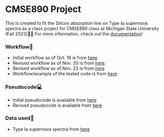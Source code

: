# CMSE890 Project

This is created to fit the Silicon absorption line on Type Ia supernova spectra as a class project for CMSE890 class at Michigan State University (Fall 2023)💚🤍 For more information, check out the [documentation](https://ymatsumu.github.io/cmse890_project/)!


### Workflow🧭
- Initial workflow as of Oct. 16 is from [here](project/workflow.pdf)
- Revised workflow as of Nov. 20 is from [here](https://viewer.diagrams.net/?tags=%7B%7D&highlight=0000FF&edit=_blank&nav=1#R7ZlbU6MwFMc%2FTWd2H3SAAG0ftVXXGfc2fVAfI8SSlRImBFv89HtSwjW9oIuLD760yeHk9s8vJ4dhhGarzRXHcfCd%2BSQcWYa%2FGaH5yLJMwzHgT1qy3OKMx7lhyamvnCrDgr6QoqWyptQnScNRMBYKGjeNHosi4omGDXPO1k23RxY2R43xkmiGhYdD3XpLfRHk1kmxLGn%2FRugyKEY2DfVkhQtnZUgC7LN1zYQuRmjGGRN5abWZkVCKV%2BiSt7vc87ScGCeR6NLgt%2BP4KFvZi5fJA3uaPV%2Bu5tmJ6uUZh6la8LUP%2FdHHTGqKBQ7ZMoHimsJqLGPx4xqr1YiskAgWFsuil4U08glHI3S%2BDqggixh78sEa0ABbIFYh1EwoPrAUPP2bh9KAvacll9afqYBuiLInORCmA2U1VcIF2ezVwCyVBSQJWxHB5VJUA1fthYLRVtV1tbOFR1Db1ImyYcXSsuy3khsKSvHXqG9p8mvqEh94VFXGRcCWLMLhRWU957mY8NyAWuVzw1isZPxDhMjU4cKpYM3dyMeUAx2WFebFUu6RAytS8xeYL4k44Id2bxMnIRb0uTmP3mXXVZ%2BzdRQy7IN1DtBrm1BJbB6HuwdOrXETVEcH1bR2kOq%2BF6lIk2whcORj7kuoYMMD%2BetvtYMgyyH6DS6i43wwEW1NxCs4JKBRDDcXH546u0WdOR5aMWcHdoxXwO1TrriSJJCyxfaSP6bgI92QIgPp6xy7HRQ1%2FueV42qKnsFVkSVU3vJfHilvH2a4LCzjCqdJQnEkD3caeYKy6OuoTGyGIxbZTX2ROTSxkyPExiETyYfl1UQtPdHQvE41PW85qCKHkowyL13B2rAkcr%2BqyusNeWkfjLauIXvakdH3SzsNTVRNOxL5Z%2FL1Seb1IYbD7zWVaiadZEPFnXoiy%2FfSfuqo2nxTc5tntcovwimsifDCFsH67uqVWk%2ByWnW1rRV9jfrLYIuXzGMZrLV702ub6uzY08LWOdFVI%2FxiNBK1c2q07hXUYiVfpmpVfylsd9SCs81cLoPWD6CBs5pbLB2SA%2FO1dw5TQZx3WCFdKvoPlOtXXU%2BUV2Tf15jfQ3lJdAXxfYPhdycadSTaHpToFojIeCPRVutolBM8gnRv2I17x65CaDJuxkV0LDBua1qULTh%2BRbTukUe7I4%2FOJ4998KhnpL2FQbd7GDx42Q8WGp2OKLqfKPaAovVueedrIlkNuylqhlPTRW%2BJpz0C6XYEcvIJZB9A6p8%2FeouNb0oRbduqE3linBquNTCSk45ITj%2BRPIgkVKuPfbl79ckUXfwF).
- Revised workflow as of Nov. 23 is from [here](https://viewer.diagrams.net/?tags=%7B%7D&highlight=0000ff&edit=_blank&nav=1#R7ZphU5swGMc%2FTe%2B2F%2FMgKZS%2BdK1z3rnNu26nvoyQQs6U9NLUln36JSUUSFqLjop6vtE8f0Ig%2F%2FzykER7cDRbn3M0T36wCNMecKJ1D457AADY9%2BQvpWS54jpQKzEnkdZKYUL%2B4qKiVpckwotaRcEYFWReF0OWpjgUNQ1xzlb1alNG60%2BdoxhbwiRE1FavSSSSXA08p9S%2FYxInxZNdR1%2BZoaKyFhYJitiqIsGzHhxxxkRemq1HmCr3Cl%2Fy%2B77tubp9MY5T0eSGq99elg7Y9CaAzAf3lxfgz%2FiLbuUB0aXu8EUk2yPTTHmKBKIsXsjiisjeAGfy8wLp3oissEh2bK6KYUZJGmEOe%2FDrKiECT%2BYoVBdWkg2pJWJGZeTK4h1byprR5d1WQOF9zJX6aylkM1jrixwI15Nl%2FaqYC7ze64G7dVYyidkMC666om8ohi2rh6tyZH0tJZVBDbSGNEvxtt3SblnQjj%2FBfWC5P2arlDIUSXUs3be85rlx2p0DLrdgGBjWHfNtx1ywwzL%2FWJZBy7KJQGmEeKRIkckhUT%2BjjXdytnM5DTs30Ru8MhP7lonnWCiP5jKF8u6p6xvUAdi1Y94O7BgvgdvnXJEbFZDqjs3X5pCDU7LGxaewrXkMDEfBDkedl8x9vuXoaYpotiDqc%2FNpSoQ5mQWTP87RcrEgKFWTe5mGgrD0c%2Be4QmN%2Bw2HXuA4O4DqnTCxeLayua%2FgZdA1rYPk5SlAaKyunhG58zeZ4Qy6ZqojMlIgolQvQ7gF1fWPdM%2Bga0KFl6DWXLqhHqRnPwuVM9g2p%2Bb0fU13rGcvNNr5RfcPTpl%2F1o0FazJqKqZZ3OI1O1a5ILdcpkqk0rDtVkunICK%2BJuNFXVPlW6SeejsbrSrVxVgmuMJcTQGBeaKns3001qLSkwrKpTVS0lb8%2BjqwtmjFIsotsyUP8mDl5PYF4jMWhJbk96JVB9XaMaaFxTCWzD%2FXX3TXQ%2BglXjKRi%2F2ob9g1W8m7qu6p7PaMhaMC5bbhoKPfBamjD3bbb%2F4Giva%2FsAsXusQMNsYMf2LWBnb2hbgm7ErXbCoSHsCtJu62BdnTsYEPs%2Bh%2FYtYGdfSjRFnZPyHYt4tMpFtBYrELvuVgY2whg8nVsLOxjltayke8H1Xx04oADOenRVVlnecprmKf8dwFk39zXOi8MpH2K1UGeqmAX%2BP36ykzuog7At4lMklsk0m9I5OCDyDaItE8BW0uR3rC%2BVxgOB28xRQ4aAhm8CyCBAaRnnkAdG0j75LQlIN%2FYxjVoiN3wXWB3vDwow%2FJP%2FHn18j8l4Nk%2F)
- Workflow/example of the tested code is from [here](workflow.ipynb)

### Pseudocode💻
- Initial pseudocode is available from [here](Pseudocode.txt)
- Revised pseudocode is available from [here](project/pseudocode.txt)

### Data used📂
- Type Ia supernova spectra from [here](https://lweb.cfa.harvard.edu/supernova/SNarchive.html)
